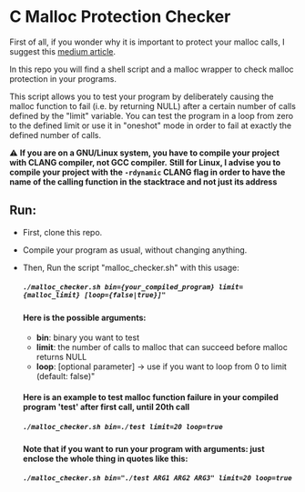 # C Malloc Protection Checker

First of all, if you wonder why it is important to protect your malloc calls, I suggest this [medium article](https://medium.com/pvs-studio/why-it-is-important-to-check-what-the-malloc-function-returned-ba39f3d13a83).

In this repo you will find a shell script and a malloc wrapper to check malloc protection in your programs.

This script allows you to test your program by deliberately causing the malloc function to fail (i.e. by returning NULL) after a certain number of calls defined by the "limit" variable.
You can test the program in a loop from zero to the defined limit or use it in "oneshot" mode in order to fail at exactly the defined number of calls.

:warning: **If you are on a GNU/Linux system, you have to compile your project with CLANG compiler, not GCC compiler.**
**Still for Linux, I advise you to compile your project with the ```-rdynamic``` CLANG flag in order to have the name of the calling function in the stacktrace and not just its address**

## Run:

- First, clone this repo.
- Compile your program as usual, without changing anything.
- Then, Run the script "malloc_checker.sh" with this usage:

  ##### ```./malloc_checker.sh bin={your_compiled_program} limit={malloc_limit} [loop={false|true}]"```
  
  #### Here is the possible arguments: 
  
  - **bin**: binary you want to test
  - **limit**: the number of calls to malloc that can succeed before malloc returns NULL
  - **loop**: [optional parameter] -> use if you want to loop from 0 to limit (default: false)"
  
  #### Here is an example to test malloc function failure in your compiled program 'test' after first call, until 20th call
  
  ##### ```./malloc_checker.sh bin=./test limit=20 loop=true```
  
  **Note that if you want to run your program with arguments: just enclose the whole thing in quotes like this:**
  
   ##### ```./malloc_checker.sh bin="./test ARG1 ARG2 ARG3" limit=20 loop=true```
